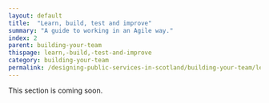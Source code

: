 ```yaml
---
layout: default
title:  "Learn, build, test and improve"
summary: "A guide to working in an Agile way."
index: 2
parent: building-your-team
thispage: learn,-build,-test-and-improve
category: building-your-team
permalink: /designing-public-services-in-scotland/building-your-team/learn,-build,-test-and-improve/
---
```


This section is coming soon.
